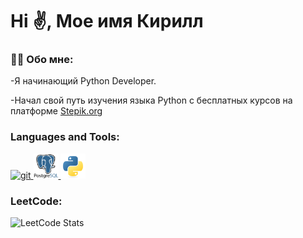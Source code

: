 <h1 align="left">Hi ✌️, Мое имя Кирилл</h1>

### 👨‍💻 Обо мне:
-Я начинающий Python Developer.

-Начал свой путь изучения языка Python с бесплатных курсов на платформе <a href="https://stepik.org/users/459740095/profile"> Stepik.org </a>




<h3 align="left">Languages and Tools:</h3>
<p align="left"> <a href="https://git-scm.com/" target="_blank" rel="noreferrer"> <img src="https://www.vectorlogo.zone/logos/git-scm/git-scm-icon.svg" alt="git" width="40" height="40"/> </a> <a href="https://www.postgresql.org" target="_blank" rel="noreferrer"> <img src="https://raw.githubusercontent.com/devicons/devicon/master/icons/postgresql/postgresql-original-wordmark.svg" alt="postgresql" width="40" height="40"/> </a> <a href="https://www.python.org" target="_blank" rel="noreferrer"> <img src="https://raw.githubusercontent.com/devicons/devicon/master/icons/python/python-original.svg" alt="python" width="40" height="40"/> </a> </p>

<h3 align="left">LeetCode:</h3>

![LeetCode Stats](https://leetcard.jacoblin.cool/Kirusha_ops?theme=dark&font=Baloo%202)
